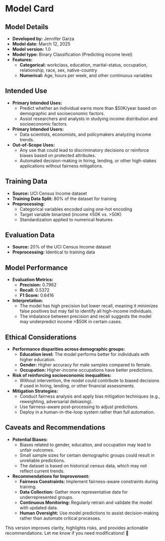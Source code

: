 # Model Card  

## Model Details  
- **Developed by:** Jennifer Garza  
- **Model date:** March 12, 2025  
- **Model version:** 1.0  
- **Model type:** Binary Classification (Predicting income level)  
- **Features:**  
  - **Categorical:** workclass, education, marital-status, occupation, relationship, race, sex, native-country  
  - **Numerical:** Age, hours per week, and other continuous variables  

## Intended Use  
- **Primary Intended Uses:**  
  - Predict whether an individual earns more than $50K/year based on demographic and socioeconomic factors.  
  - Assist researchers and analysts in studying income distribution and socioeconomic factors.  
- **Primary Intended Users:**  
  - Data scientists, economists, and policymakers analyzing income trends.  
- **Out-of-Scope Uses:**  
  - Any use that could lead to discriminatory decisions or reinforce biases based on protected attributes.  
  - Automated decision-making in hiring, lending, or other high-stakes applications without fairness mitigations.  

## Training Data  
- **Source:** UCI Census Income dataset  
- **Training Data Split:** 80% of the dataset for training  
- **Preprocessing:**  
  - Categorical variables encoded using one-hot encoding  
  - Target variable binarized (income ≤50K vs. >50K)  
  - Standardization applied to numerical features  

## Evaluation Data  
- **Source:** 20% of the UCI Census Income dataset  
- **Preprocessing:** Identical to training data  

## Model Performance  
- **Evaluation Metrics:**  
  - **Precision:** 0.7962  
  - **Recall:** 0.5372  
  - **F1 Score:** 0.6416  
- **Interpretation:**  
  - The model has high precision but lower recall, meaning it minimizes false positives but may fail to identify all high-income individuals.  
  - The imbalance between precision and recall suggests the model may underpredict income >$50K in certain cases.  

## Ethical Considerations  
- **Performance disparities across demographic groups:**  
  - **Education level:** The model performs better for individuals with higher education.  
  - **Gender:** Higher accuracy for male samples compared to female.  
  - **Occupation:** Higher-income occupations have better predictions.  
- **Risk of reinforcing socioeconomic inequalities:**  
  - Without intervention, the model could contribute to biased decisions if used in hiring, lending, or other financial assessments.  
- **Mitigation Strategies:**  
  - Conduct fairness analysis and apply bias mitigation techniques (e.g., reweighting, adversarial debiasing).  
  - Use fairness-aware post-processing to adjust predictions.  
  - Deploy in a human-in-the-loop system rather than full automation.  

## Caveats and Recommendations  
- **Potential Biases:**  
  - Biases related to gender, education, and occupation may lead to unfair outcomes.  
  - Small sample sizes for certain demographic groups could result in unreliable predictions.  
  - The dataset is based on historical census data, which may not reflect current trends.  
- **Recommendations for Improvement:**  
  - **Fairness Constraints:** Implement fairness-aware constraints during training.  
  - **Data Collection:** Gather more representative data for underrepresented groups.  
  - **Continuous Monitoring:** Regularly retrain and validate the model with updated data.  
  - **Human Oversight:** Use model predictions to assist decision-making rather than automate critical processes.  



This version improves clarity, highlights risks, and provides actionable recommendations. Let me know if you need modifications! 🚀